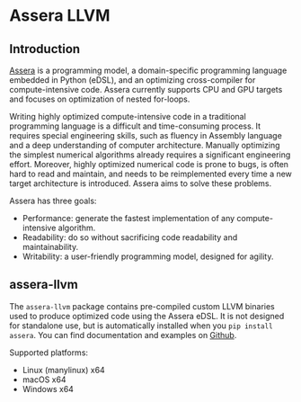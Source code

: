 # Assera LLVM

## Introduction

[Assera](https://pypi.org/project/assera) is a programming model, a domain-specific programming language embedded in Python (eDSL), and an optimizing cross-compiler for compute-intensive code. Assera currently supports CPU and GPU targets and focuses on optimization of nested for-loops.

Writing highly optimized compute-intensive code in a traditional programming language is a difficult and time-consuming process. It requires special engineering skills, such as fluency in Assembly language and a deep understanding of computer architecture. Manually optimizing the simplest numerical algorithms already requires a significant engineering effort. Moreover, highly optimized numerical code is prone to bugs, is often hard to read and maintain, and needs to be reimplemented every time a new target architecture is introduced. Assera aims to solve these problems.

Assera has three goals:

* Performance: generate the fastest implementation of any compute-intensive algorithm.
* Readability: do so without sacrificing code readability and maintainability.
* Writability: a user-friendly programming model, designed for agility.

## assera-llvm

The `assera-llvm` package contains pre-compiled custom LLVM binaries used to produce optimized code using the Assera eDSL. It is not designed for standalone use, but is automatically installed when you `pip install assera`. You can find documentation and examples on [Github](https://github.com/khulnasoft/Assera).

Supported platforms:

* Linux (manylinux) x64
* macOS x64
* Windows x64